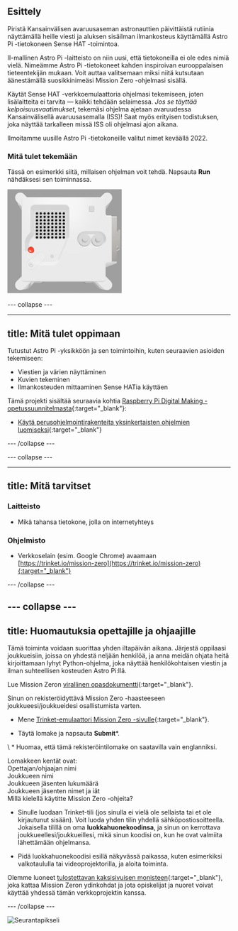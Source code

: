 ## Esittely

Piristä Kansainvälisen avaruusaseman astronauttien päivittäistä rutiinia näyttämällä heille viesti ja aluksen sisäilman ilmankosteus käyttämällä Astro Pi -tietokoneen Sense HAT -toimintoa.

II-mallinen Astro Pi -laitteisto on niin uusi, että tietokoneilla ei ole edes nimiä vielä. Nimeämme Astro Pi -tietokoneet kahden inspiroivan eurooppalaisen tieteentekijän mukaan. Voit auttaa valitsemaan miksi niitä kutsutaan äänestämällä suosikkinimeäsi Mission Zero -ohjelmasi sisällä.

Käytät Sense HAT -verkkoemulaattoria ohjelmasi tekemiseen, joten lisälaitteita ei tarvita — kaikki tehdään selaimessa. *Jos se täyttää kelpoisuusvaatimukset*, tekemäsi ohjelma ajetaan avaruudessa Kansainvälisellä avaruusasemalla (ISS)! Saat myös erityisen todistuksen, joka näyttää tarkalleen missä ISS oli ohjelmasi ajon aikana.

Ilmoitamme uusille Astro Pi -tietokoneille valitut nimet keväällä 2022.


### Mitä tulet tekemään

Tässä on esimerkki siitä, millaisen ohjelman voit tehdä. Napsauta **Run** nähdäksesi sen toiminnassa.

![Trinket Sense HAT -emulaattori ajaa esimerkkiohjelmaa, joka vierittää ilmankosteuden arvoa LED-matriisin läpi ja sitten näyttää kuvan kalasta](images/M0_4.gif)


--- collapse ---



---
title: Mitä tulet oppimaan
---

Tutustut Astro Pi -yksikköön ja sen toimintoihin, kuten seuraavien asioiden tekemiseen:
+ Viestien ja värien näyttäminen
+ Kuvien tekeminen
+ Ilmankosteuden mittaaminen Sense HATia käyttäen

Tämä projekti sisältää seuraavia kohtia [Raspberry Pi Digital Making -opetussuunnitelmasta](http://rpf.io/curriculum){:target="_blank"}:

+ [Käytä perus​​ohjelmointirakenteita yksinkertaisten ohjelmien luomiseksi](https://curriculum.raspberrypi.org/programming/creator/){:target="_blank"}

--- /collapse ---

--- collapse ---

---
title: Mitä tarvitset
---

### Laitteisto

+ Mikä tahansa tietokone, jolla on internetyhteys

### Ohjelmisto

+ Verkkoselain (esim. Google Chrome) avaamaan [https://trinket.io/mission-zero](https://trinket.io/mission-zero){:target="_blank"}

--- /collapse ---

--- collapse ---
---
title: Huomautuksia opettajille ja ohjaajille
---


Tämä toiminta voidaan suorittaa yhden iltapäivän aikana. Järjestä oppilaasi joukkueisiin, joissa on yhdestä neljään henkilöä, ja anna meidän ohjata heitä kirjoittamaan lyhyt Python-ohjelma, joka näyttää henkilökohtaisen viestin ja ilman suhteellisen kosteuden Astro Pi:llä.

Lue Mission Zeron [virallinen opasdokumentti](https://astro-pi.org/wp-content/uploads/2018/09/Astro_Pi_Mission_Zero_Guidelines_2018_19_V12_pages.pdf){:target="_blank"}.

Sinun on rekisteröidyttävä Mission Zero -haasteeseen joukkueesi/joukkueidesi osallistumista varten.

+ Mene [Trinket-emulaattori Mission Zero -sivulle](https://trinket.io/mission-zero){:target="_blank"}.

+ Täytä lomake ja napsauta **Submit**\*.

\ * Huomaa, että tämä rekisteröintilomake on saatavilla vain englanniksi.

Lomakkeen kentät ovat:  
Opettajan/ohjaajan nimi   
Joukkueen nimi  
Joukkueen jäsenten lukumäärä  
Joukkueen jäsenten nimet ja iät  
Millä kielellä käytitte Mission Zero -ohjeita?

+ Sinulle luodaan Trinket-tili (jos sinulla ei vielä ole sellaista tai et ole kirjautunut sisään). Voit luoda yhden tilin yhdellä sähköpostiosoitteella. Jokaisella tilillä on oma **luokkahuonekoodinsa**, ja sinun on kerrottava joukkueellesi/joukkueillesi, mikä sinun koodisi on, kun he ovat valmiita lähettämään ohjelmansa.

+ Pidä luokkahuonekoodisi esillä näkyvässä paikassa, kuten esimerkiksi valkotaululla tai videoprojektorilla, ja aloita toiminta.

 Olemme luoneet [tulostettavan kaksisivuisen monisteen](https://astro-pi.org/astro_pi_mission_zero_project_print_out_v10_print/){:target="_blank"}, joka kattaa Mission Zeron ydinkohdat ja jota opiskelijat ja nuoret voivat käyttää yhdessä tämän verkkoprojektin kanssa.

--- /collapse ---

![Seurantapikseli](https://code.org/api/hour/begin_raspberrypi_astropi.png)

